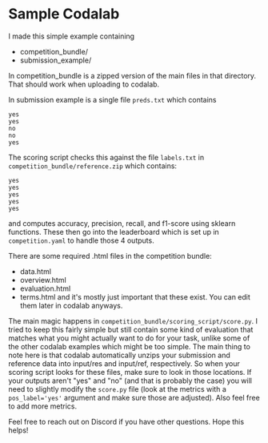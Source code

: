 # Sample Codalab

I made this simple example containing
- competition_bundle/
- submission_example/

In competition_bundle is a zipped version of the main files in that directory. That should work when uploading to codalab.

In submission example is a single file `preds.txt` which contains
```
yes
yes
no
no
yes
```
The scoring script checks this against the file `labels.txt` in `competition_bundle/reference.zip` which contains:
```
yes
yes
yes
yes
yes
```
and computes accuracy, precision, recall, and f1-score using sklearn functions. These then go into the leaderboard which is set up in `competition.yaml` to handle those 4 outputs.

There are some required .html files in the competition bundle:
- data.html
- overview.html
- evaluation.html
- terms.html
and it's mostly just important that these exist. You can edit them later in codalab anyways.

The main magic happens in `competition_bundle/scoring_script/score.py`. I tried to keep this fairly simple but still contain some kind of evaluation that matches what you might actually want to do for your task, unlike some of the other codalab examples which might be too simple. The main thing to note here is that codalab automatically unzips your submission and reference data into input/res and input/ref, respectively. So when your scoring script looks for these files, make sure to look in those locations. If your outputs aren't "yes" and "no" (and that is probably the case) you will need to slightly modify the `score.py` file (look at the metrics with a `pos_label='yes'` argument and make sure those are adjusted). Also feel free to add more metrics.

Feel free to reach out on Discord if you have other questions. Hope this helps!
